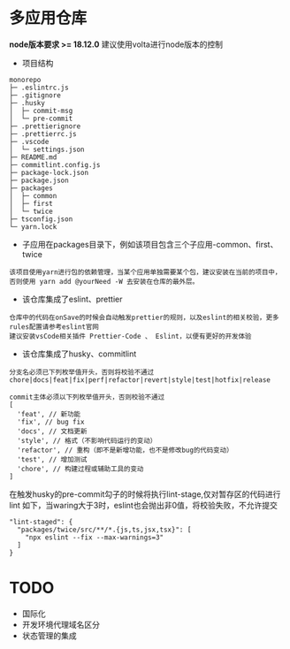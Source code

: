 # 多应用仓库

**node版本要求 >= 18.12.0** 建议使用volta进行node版本的控制

- 项目结构

```
monorepo
├─ .eslintrc.js
├─ .gitignore
├─ .husky
│  ├─ commit-msg
│  └─ pre-commit
├─ .prettierignore
├─ .prettierrc.js
├─ .vscode
│  └─ settings.json
├─ README.md
├─ commitlint.config.js
├─ package-lock.json
├─ package.json
├─ packages
│  ├─ common
│  ├─ first
│  └─ twice
├─ tsconfig.json
└─ yarn.lock
```

- 子应用在packages目录下，例如该项目包含三个子应用-common、first、twice

```
该项目使用yarn进行包的依赖管理，当某个应用单独需要某个包，建议安装在当前的项目中，否则使用 yarn add @yourNeed -W 去安装在仓库的最外层。
```

- 该仓库集成了eslint、prettier

```
仓库中的代码在onSave的时候会自动触发prettier的规则，以及eslint的相关校验，更多rules配置请参考eslint官网
建议安装vsCode相关插件 Prettier-Code 、 Eslint，以便有更好的开发体验
```

- 该仓库集成了husky、commitlint

```
分支名必须已下列枚举值开头，否则将校验不通过
chore|docs|feat|fix|perf|refactor|revert|style|test|hotfix|release

commit主体必须以下列枚举值开头，否则校验不通过
[
  'feat', // 新功能
  'fix', // bug fix
  'docs', // 文档更新
  'style', // 格式（不影响代码运行的变动）
  'refactor', // 重构（即不是新增功能，也不是修改bug的代码变动）
  'test', // 增加测试
  'chore', // 构建过程或辅助工具的变动
]
```

在触发husky的pre-commit勾子的时候将执行lint-stage,仅对暂存区的代码进行lint
如下，当waring大于3时，eslint也会抛出非0值，将校验失败，不允许提交

```
"lint-staged": {
  "packages/twice/src/**/*.{js,ts,jsx,tsx}": [
    "npx eslint --fix --max-warnings=3"
  ]
}
```

# TODO

- 国际化
- 开发环境代理域名区分
- 状态管理的集成
